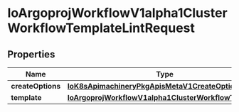
# IoArgoprojWorkflowV1alpha1ClusterWorkflowTemplateLintRequest

## Properties
Name | Type | Description | Notes
------------ | ------------- | ------------- | -------------
**createOptions** | [**IoK8sApimachineryPkgApisMetaV1CreateOptions**](IoK8sApimachineryPkgApisMetaV1CreateOptions.md) |  |  [optional]
**template** | [**IoArgoprojWorkflowV1alpha1ClusterWorkflowTemplate**](IoArgoprojWorkflowV1alpha1ClusterWorkflowTemplate.md) |  |  [optional]



